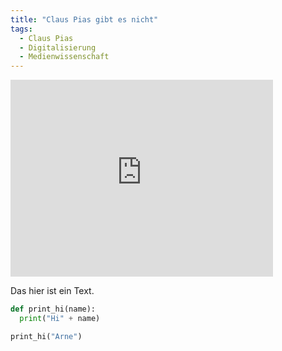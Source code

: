 ```yaml
---
title: "Claus Pias gibt es nicht"
tags:
  - Claus Pias
  - Digitalisierung
  - Medienwissenschaft
---
```


<iframe width="420" height="315" src="http://www.youtube.com/embed/UQH2N2c5lN8" frameborder="0" allowfullscreen></iframe>

Das hier ist ein Text.

```python
def print_hi(name):
  print("Hi" + name)

print_hi("Arne")
```

```

